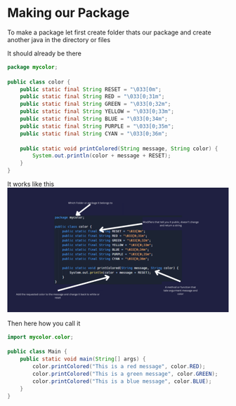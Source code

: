 # Making our Package

To make a package let first create folder thats our package and create another java in the directory or files

It should already be there

```java
package mycolor;

public class color {
    public static final String RESET = "\033[0m";
    public static final String RED = "\033[0;31m";
    public static final String GREEN = "\033[0;32m";
    public static final String YELLOW = "\033[0;33m";
    public static final String BLUE = "\033[0;34m";
    public static final String PURPLE = "\033[0;35m";
    public static final String CYAN = "\033[0;36m";

    public static void printColored(String message, String color) {
        System.out.println(color + message + RESET);
    }
}

```

It works like this 
![](resources/03image.PNG)

Then here how you call it
```java
import mycolor.color;

public class Main {
    public static void main(String[] args) {
        color.printColored("This is a red message", color.RED);
        color.printColored("This is a green message", color.GREEN);
        color.printColored("This is a blue message", color.BLUE);
    }
}

```